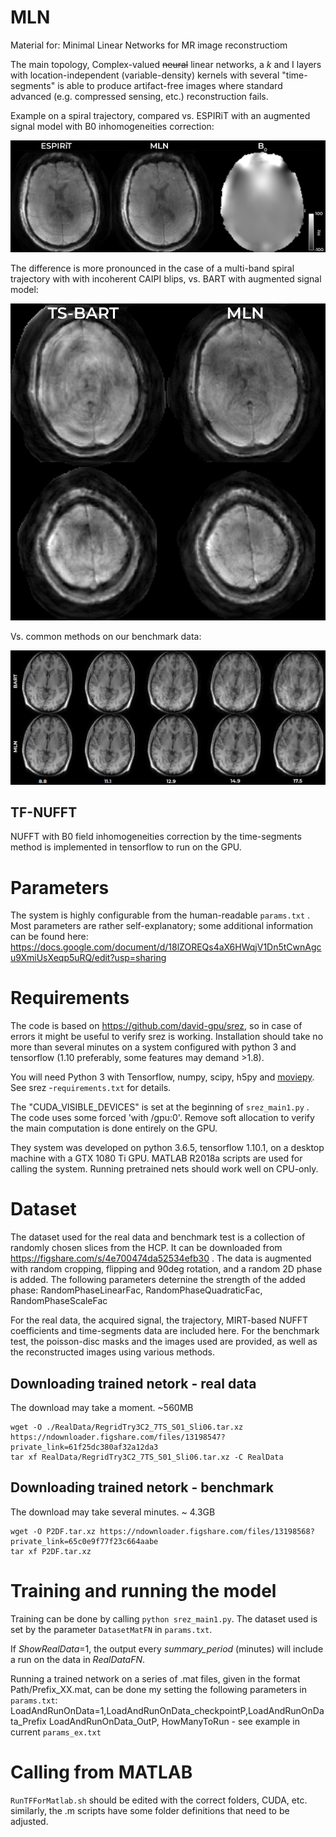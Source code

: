 # MLN

Material for: Minimal Linear Networks for MR image reconstructiom

The main topology, Complex-valued ~~neural~~ linear networks, a *k* and I layers with location-independent (variable-density) kernels with several "time-segments" is able to produce artifact-free images where standard advanced (e.g. compressed sensing, etc.) reconstruction fails.

Example on a spiral trajectory, compared vs. ESPIRiT with an augmented signal model with B0 inhomogeneities correction:

![Fig5_ReconsOnRealData-01](Fig5_ReconsOnRealData-01.png)

The difference is more pronounced in the case of a multi-band spiral trajectory with with incoherent CAIPI blips, vs. BART with augmented signal model:

![BARTMLN_MB](BARTMLN_MB.png)

Vs. common methods on our benchmark data:

![Vs. common methods on our benchmark data:](Benchmark.png)

## TF-NUFFT
NUFFT with B0 field inhomogeneities correction by the time-segments method is implemented in tensorflow to run on the GPU.

# Parameters

The system is highly configurable from the human-readable `params.txt` . Most parameters are rather self-explanatory; some additional information can be found here: https://docs.google.com/document/d/18lZOREQs4aX6HWqjV1Dn5tCwnAgcu9XmiUsXeqp5uRQ/edit?usp=sharing

# Requirements

The code is based on https://github.com/david-gpu/srez, so in case of errors it might be useful to verify srez is working. Installation should take no more than several minutes on a system configured with python 3 and tensorflow (1.10 preferably, some features may demand >1.8).

You will need Python 3 with Tensorflow, numpy, scipy, h5py and [moviepy](http://zulko.github.io/moviepy/).
See srez -`requirements.txt` for details.

The "CUDA_VISIBLE_DEVICES" is set at the beginning of `srez_main1.py` . The code uses some forced 'with /gpu:0'. Remove soft allocation to verify the main computation is done entirely on the GPU.

They system was developed on python 3.6.5, tensorflow 1.10.1, on a desktop machine with a GTX 1080 Ti GPU. MATLAB R2018a scripts are used for calling the system. Running pretrained nets should work well on CPU-only.

# Dataset
The dataset used for the real data and benchmark test is a collection of randomly chosen slices from the HCP. It can be downloaded from https://figshare.com/s/4e700474da52534efb30 . The data is augmented with random cropping, flipping and 90deg rotation, and a random 2D phase is added. The following parameters deternine the strength of the added phase: RandomPhaseLinearFac, RandomPhaseQuadraticFac, RandomPhaseScaleFac

For the real data, the acquired signal, the trajectory, MIRT-based NUFFT coefficients and time-segments data are included here.
For the benchmark test, the poisson-disc masks and the images used are provided, as well as the reconstructed images using various methods.

## Downloading trained netork - real data
The download may take a moment. ~560MB
```
wget -O ./RealData/RegridTry3C2_7TS_S01_Sli06.tar.xz https://ndownloader.figshare.com/files/13198547?private_link=61f25dc380af32a12da3
tar xf RealData/RegridTry3C2_7TS_S01_Sli06.tar.xz -C RealData
```

## Downloading trained netork - benchmark
The download may take several minutes. ~ 4.3GB
```
wget -O P2DF.tar.xz https://ndownloader.figshare.com/files/13198568?private_link=65c0e9f77f23c664aabe
tar xf P2DF.tar.xz
```

# Training and running the model

Training can be done by calling `python srez_main1.py`. The dataset used is set by the parameter `DatasetMatFN` in `params.txt`.

If *ShowRealData*=1, the output every *summary_period* (minutes) will include a run on the data in *RealDataFN*.

Running a trained network on a series of .mat files, given in the format Path/Prefix_XX.mat, can be done my setting the following parameters in `params.txt`:
LoadAndRunOnData=1,LoadAndRunOnData_checkpointP,LoadAndRunOnData_Prefix
LoadAndRunOnData_OutP, HowManyToRun - see example in current `params_ex.txt`

# Calling from MATLAB
`RunTFForMatlab.sh` should be edited with the correct folders, CUDA, etc.
similarly, the .m scripts have some folder definitions that need to be adjusted. 
